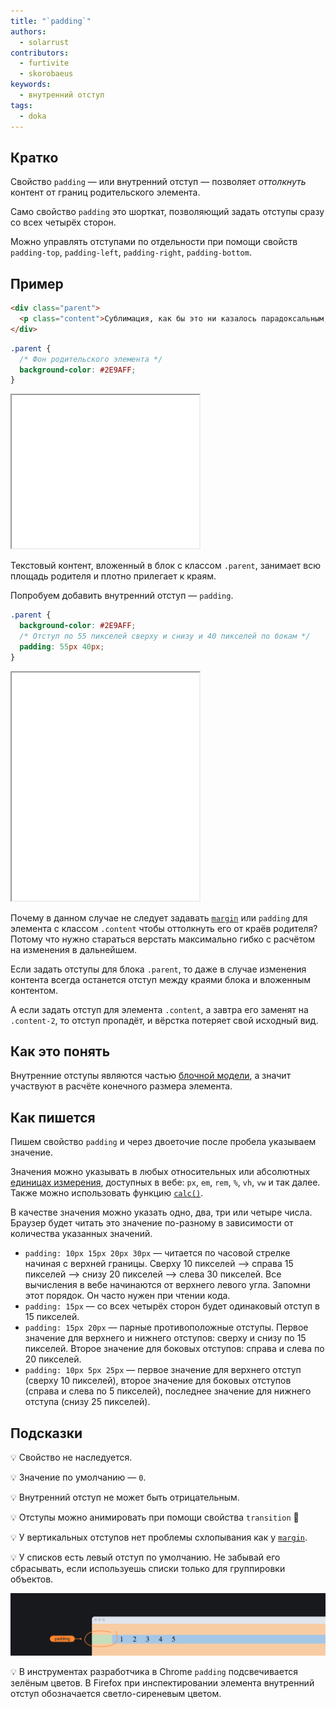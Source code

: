 ```yaml
---
title: "`padding`"
authors:
  - solarrust
contributors:
  - furtivite
  - skorobaeus
keywords:
  - внутренний отступ
tags:
  - doka
---
```


## Кратко

Свойство `padding` — или внутренний отступ — позволяет _оттолкнуть_ контент от границ родительского элемента.

Само свойство `padding` это шорткат, позволяющий задать отступы сразу со всех четырёх сторон.

Можно управлять отступами по отдельности при помощи свойств `padding-top`, `padding-left`, `padding-right`, `padding-bottom`.

## Пример

```html
<div class="parent">
  <p class="content">Сублимация, как бы это ни казалось парадоксальным, ...</p>
</div>
```

```css
.parent {
  /* Фон родительского элемента */
  background-color: #2E9AFF;
}
```

<iframe title="Текст без padding" src="demos/no-padding/" height="245"></iframe>

Текстовый контент, вложенный в блок с классом `.parent`, занимает всю площадь родителя и плотно прилегает к краям.

Попробуем добавить внутренний отступ — `padding`.

```css
.parent {
  background-color: #2E9AFF;
  /* Отступ по 55 пикселей сверху и снизу и 40 пикселей по бокам */
  padding: 55px 40px;
}
```

<iframe title="Текст с padding" src="demos/w-padding/" height="365"></iframe>

Почему в данном случае не следует задавать [`margin`](/css/margin/) или `padding` для элемента с классом `.content` чтобы оттолкнуть его от краёв родителя? Потому что нужно стараться верстать максимально гибко с расчётом на изменения в дальнейшем.

Если задать отступы для блока `.parent`, то даже в случае изменения контента всегда останется отступ между краями блока и вложенным контентом.

А если задать отступ для элемента `.content`, а завтра его заменят на `.content-2`, то отступ пропадёт, и вёрстка потеряет свой исходный вид.

## Как это понять

Внутренние отступы являются частью [блочной модели](/css/box-model/), а значит участвуют в расчёте конечного размера элемента.

## Как пишется

Пишем свойство `padding` и через двоеточие после пробела указываем значение.

Значения можно указывать в любых относительных или абсолютных [единицах измерения](/css/numeric-types/), доступных в вебе: `px`, `em`, `rem`, `%`, `vh`, `vw` и так далее. Также можно использовать функцию [`calc()`](/css/calc/).

В качестве значения можно указать одно, два, три или четыре числа. Браузер будет читать это значение по-разному в зависимости от количества указанных значений.

- `padding: 10px 15px 20px 30px` — читается по часовой стрелке начиная с верхней границы. Сверху 10 пикселей —> справа 15 пикселей —> снизу 20 пикселей —> слева 30 пикселей. Все вычисления в вебе начинаются от верхнего левого угла. Запомни этот порядок. Он часто нужен при чтении кода.
- `padding: 15px` — со всех четырёх сторон будет одинаковый отступ в 15 пикселей.
- `padding: 15px 20px` — парные противоположные отступы. Первое значение для верхнего и нижнего отступов: сверху и снизу по 15 пикселей. Второе значение для боковых отступов: справа и слева по 20 пикселей.
- `padding: 10px 5px 25px` — первое значение для верхнего отступ (сверху 10 пикселей), второе значение для боковых отступов (справа и слева по 5 пикселей), последнее значение для нижнего отступа (снизу 25 пикселей).

## Подсказки

💡 Свойство не наследуется.

💡 Значение по умолчанию — `0`.

💡 Внутренний отступ не может быть отрицательным.

💡 Отступы можно анимировать при помощи свойства `transition` 🥳

💡 У вертикальных отступов нет проблемы схлопывания как у [`margin`](/css/margin/).

💡 У списков есть левый отступ по умолчанию. Не забывай его сбрасывать, если используешь списки только для группировки объектов.

![Левый отступ по умолчанию у списков](images/padding.png)

💡 В инструментах разработчика в Chrome `padding` подсвечивается зелёным цветов. В Firefox при инспектировании элемента внутренний отступ обозначается светло-сиреневым цветом.
